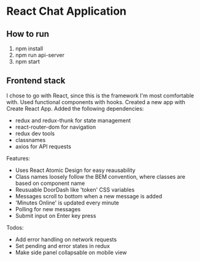# React Chat Application

## How to run

1. npm install
2. npm run api-server
3. npm start

## Frontend stack

I chose to go with React, since this is the framework I'm most comfortable with. Used functional components with hooks. Created a new app with Create React App. Added the following dependencies:

- redux and redux-thunk for state management
- react-router-dom for navigation
- redux dev tools
- classnames
- axios for API requests

Features:

- Uses React Atomic Design for easy reausability
- Class names loosely follow the BEM convention, where classes are based on component name
- Reusuable DoorDash like 'token' CSS variables
- Messages scroll to bottom when a new message is added
- 'Minutes Online' is updated every minute
- Polling for new messages
- Submit input on Enter key press

Todos:

- Add error handling on network requests
- Set pending and error states in redux
- Make side panel collapsable on mobile view
